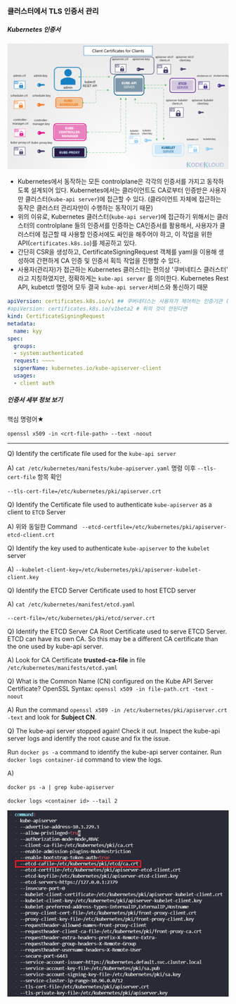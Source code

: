 ### 클러스터에서 TLS 인증서 관리

##### Kubernetes 인증서

<img src="img/1.png" style="zoom:50%;" />

* Kubernetes에서 동작하는 모든 controlplane은 각각의 인증서를 가지고 동작하도록 설계되어 있다. Kubernetes에서는 클라이언트도 CA로부터 인증받은 사용자만 클러스터(`kube-api server`)에 접근할 수 있다. (클라이언트 자체에 접근하는 동작은 클러스터 관리자만이 수행하는 동작이기 때문)
* 위의 이유로, Kubernetes 클러스터(`kube-api server`)에 접근하기 위해서는 클러스터의 controlplane 들의 인증서를 인증하는 CA인증서를 활용해서, 사용자가 클러스터에 접근할 때 사용할 인증서에도 싸인을 해주어야 하고, 이 작업을 위한 API(`certificates.k8s.io`)를 제공하고 있다. 
* 간단히 CSR을 생성하고, CertificateSigningRequest 객체를 yaml을 이용해 생성하여 간편하게 CA 인증 및 인증서 획득 작업을 진행할 수 있다.
* 사용자(관리자)가 접근하는 Kubernetes 클러스터는 편의상 '쿠버네티스 클러스터' 라고 지칭하였지만, 정확하게는 `kube-api server` 를 의미한다. Kubernetes Rest API, kubetctl 명령어 모두 결국 `kube-api server`서비스와 통신하기 때문

```yaml
apiVersion: certificates.k8s.io/v1 ## 쿠버네티스는 사용자가 제어하는 인증기관 (CA)에서 서명한 TLS 인증서를 프로비저닝 할 수 있는 certificates.k8s.io API를 제공한다.
#apiVersion: certificates.k8s.io/v1beta2 # 위의 것이 안된다면
kind: CertificateSigningRequest
metadata:
  name: kyy
spec:
  groups:
  - system:authenticated
  request: ~~~~
  signerName: kubernetes.io/kube-apiserver-client
  usages:
  - client auth
```

##### 인증서 세부 정보 보기

핵심 명령어★

`openssl x509 -in <crt-file-path> --text -noout`

---

Q) Identify the certificate file used for the `kube-api server`

A) `cat /etc/kubernetes/manifests/kube-apiserver.yaml` 명령 이후 `--tls-cert-file` 항목 확인

`--tls-cert-file=/etc/kubernetes/pki/apiserver.crt`



Q) Identify the Certificate file used to authenticate `kube-apiserver` as a client to `ETCD` Server

A) 위와 동일한 Command ` --etcd-certfile=/etc/kubernetes/pki/apiserver-etcd-client.crt`



Q) Identify the key used to authenticate `kube-apiserver` to the `kubelet` server

A) `--kubelet-client-key=/etc/kubernetes/pki/apiserver-kubelet-client.key`



Q) Identify the ETCD Server Certificate used to host ETCD server

A) `cat /etc/kubernetes/manifest/etcd.yaml` 

`--cert-file=/etc/kubernetes/pki/etcd/server.crt`



Q) Identify the ETCD Server CA Root Certificate used to serve ETCD Server. ETCD can have its own CA. So this may be a different CA certificate than the one used by kube-api server.

A) Look for CA Certificate **trusted-ca-file** in file `/etc/kubernetes/manifests/etcd.yaml`



Q) What is the Common Name (CN) configured on the Kube API Server Certificate? 
OpenSSL Syntax: `openssl x509 -in file-path.crt -text -noout`

A) Run the command `openssl x509 -in /etc/kubernetes/pki/apiserver.crt -text` and look for **Subject CN**.



Q) The kube-api server stopped again! Check it out. Inspect the kube-api server logs and identify the root cause and fix the issue.

Run `docker ps -a` command to identify the kube-api server container. Run `docker logs container-id` command to view the logs.



A) 

`docker ps -a | grep kube-apiserver`

`docker logs <container id> --tail 2`

<img src="img/2.png" style="zoom:80%;" />







